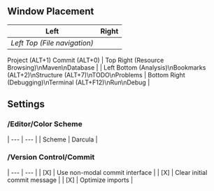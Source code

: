 ## Window Placement

| Left | Right |
| --- | --- |
| *Left Top (File navigation)*
Project (ALT+1)
Commit (ALT+0) | Top Right (Resource Browsing)\nMaven\nDatabase |
| Left Bottom (Analysis)\nBookmarks (ALT+2)\nStructure (ALT+7)\nTODO\nProblems | Bottom Right (Debugging)\nTerminal (ALT+F12)\nRun\nDebug |

## Settings

### /Editor/Color Scheme

| --- | --- |
| Scheme | Darcula |

### /Version Control/Commit

| --- | --- |
| [X] | Use non-modal commit interface |
| [X] | Clear initial commit message |
| [X] | Optimize imports |

